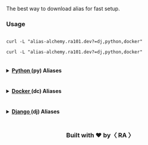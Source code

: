 <link rel="stylesheet" href="https://cdnjs.cloudflare.com/ajax/libs/highlight.js/11.9.0/styles/default.min.css">

The best way to download alias for fast setup.

### Usage
<pre><code class="language-bash">
curl -L "alias-alchemy.ra101.dev?=dj,python,docker"
</code></pre>

<pre><code class="language-bash">curl -L "alias-alchemy.ra101.dev?=dj,python,docker"</code></pre>




<aliasText>
<details>
	<summary> <h4 style="display:inline-block;"> <a href="https://www.python.org/"> Python </a> (py) Aliases </h4> </summary>
<ul><details open class="linux-details">
	<summary>Linux Aliases (<code>.python.alias.sh</code>)</summary> <br/>

<pre><code class="language-bash"># Python Aliases
</code></pre>

</details></ul>
<ul><details class="win-details">
	<summary>Windows Aliases (<code>.python.alias.cmd</code>)</summary> <br/>

<pre><code class="language-bash"># Python Aliases
</code></pre>

</details></ul>
</details>

<details>
	<summary> <h4 style="display:inline-block;"> <a href="https://www.docker.com/"> Docker </a> (dc) Aliases </h4> </summary>
<ul><details open class="linux-details">
	<summary>Linux Aliases (<code>.docker.alias.sh</code>)</summary> <br/>

<pre><code class="language-bash"># Docker Aliases
</code></pre>

</details></ul>
<ul><details class="win-details">
	<summary>Windows Aliases (<code>.docker.alias.cmd</code>)</summary> <br/>

<pre><code class="language-bash"># Docker Aliases
</code></pre>

</details></ul>
</details>

<details>
	<summary> <h4 style="display:inline-block;"> <a href="https://www.djangoproject.com/"> Django </a> (dj) Aliases </h4> </summary>
<ul><details open class="linux-details">
	<summary>Linux Aliases (<code>.django.alias.sh</code>)</summary> <br/>

<pre><code class="language-bash"># Django Aliases
</code></pre>

</details></ul>
<ul><details class="win-details">
	<summary>Windows Aliases (<code>.django.alias.cmd</code>)</summary> <br/>

<pre><code class="language-bash"># Django Aliases
</code></pre>

</details></ul>
</details>


</aliasText>


<div align="center">
  <h3> Built with <b>❤️</b> by<b>〈 RA 〉</b></h3>

</div>


<script src="https://cdnjs.cloudflare.com/ajax/libs/highlight.js/11.9.0/highlight.min.js"></script>

<!-- and it's easy to individually load additional languages -->
<script src="https://cdnjs.cloudflare.com/ajax/libs/highlight.js/11.9.0/languages/bash.min.js"></script>

<script>

	hljs.highlightAll();

	window.onload = function() {
		const platform = window.navigator.platform.toLowerCase();
		const winDetails = document.getElementsByClassName('win-details')
		const linuxDetails = document.getElementsByClassName('linux-details')

		if (platform.includes('win')) {
			Array.from(winDetails).forEach(function(detailsElement) {
				detailsElement.open = true;
			});
			Array.from(linuxDetails).forEach(function(detailsElement) {
				detailsElement.open = false;
			});
		}
	};

</script>


